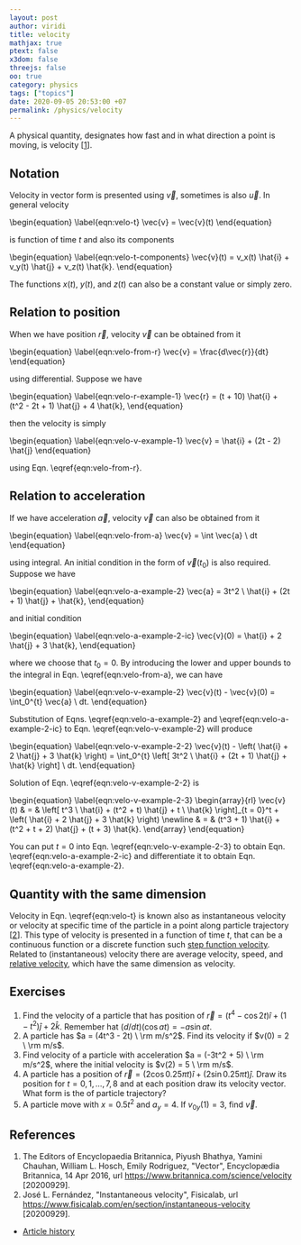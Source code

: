 ```yaml
---
layout: post
author: viridi
title: velocity
mathjax: true
ptext: false
x3dom: false
threejs: false
oo: true
category: physics
tags: ["topics"]
date: 2020-09-05 20:53:00 +07
permalink: /physics/velocity
---
```

A physical quantity, designates how fast and in what direction a point is moving, is velocity [[1](#ref1)].


## Notation
Velocity in vector form is presented using $\vec{v}$, sometimes is also $\vec{u}$. In general velocity

\begin{equation}
\label{eqn:velo-t}
\vec{v} = \vec{v}(t)
\end{equation}

is function of time $t$ and also its components

\begin{equation}
\label{eqn:velo-t-components}
\vec{v}(t) = v_x(t) \hat{i} + v_y(t) \hat{j} + v_z(t) \hat{k}.
\end{equation}

The functions $x(t)$, $y(t)$, and $z(t)$ can also be a constant value or simply zero.


## Relation to position
When we have position $\vec{r}$, velocity $\vec{v}$ can be obtained from it

\begin{equation}
\label{eqn:velo-from-r}
\vec{v} = \frac{d\vec{r}}{dt}
\end{equation}

using differential. Suppose we have

\begin{equation}
\label{eqn:velo-r-example-1}
\vec{r} = (t + 10) \hat{i} + (t^2 - 2t + 1) \hat{j} + 4 \hat{k},
\end{equation}

then the velocity is simply

\begin{equation}
\label{eqn:velo-v-example-1}
\vec{v} = \hat{i} + (2t - 2) \hat{j}
\end{equation}

using Eqn. \eqref{eqn:velo-from-r}.


## Relation to acceleration
If we have acceleration $\vec{a}$, velocity $\vec{v}$ can also be obtained from it

\begin{equation}
\label{eqn:velo-from-a}
\vec{v} = \int \vec{a} \ dt
\end{equation}

using integral. An initial condition in the form of $\vec{v}(t_0)$ is also required. Suppose we have

\begin{equation}
\label{eqn:velo-a-example-2}
\vec{a} = 3t^2 \ \hat{i} + (2t + 1) \hat{j} + \hat{k},
\end{equation}

and initial condition

\begin{equation}
\label{eqn:velo-a-example-2-ic}
\vec{v}(0) = \hat{i} + 2 \hat{j} + 3 \hat{k},
\end{equation}

where we choose that $t_0 = 0$. By introducing the lower and upper bounds to the integral in Eqn. \eqref{eqn:velo-from-a}, we can have

\begin{equation}
\label{eqn:velo-v-example-2}
\vec{v}(t) - \vec{v}(0) = \int_0^{t} \vec{a} \ dt.
\end{equation}

Substitution of Eqns. \eqref{eqn:velo-a-example-2} and \eqref{eqn:velo-a-example-2-ic} to Eqn. \eqref{eqn:velo-v-example-2} will produce

\begin{equation}
\label{eqn:velo-v-example-2-2}
\vec{v}(t) - \left( \hat{i} + 2 \hat{j} + 3 \hat{k} \right) = \int_0^{t} \left[ 3t^2 \ \hat{i} + (2t + 1) \hat{j} + \hat{k} \right] \ dt.
\end{equation}

Solution of Eqn. \eqref{eqn:velo-v-example-2-2} is

\begin{equation}
\label{eqn:velo-v-example-2-3}
\begin{array}{rl}
\vec{v}(t) & = & \left[ t^3 \ \hat{i} + (t^2 + t) \hat{j} + t \ \hat{k} \right]_{t = 0}^t +
\left( \hat{i} + 2 \hat{j} + 3 \hat{k} \right) \newline
& = & (t^3 + 1) \hat{i} + (t^2 + t + 2) \hat{j} + (t + 3) \hat{k}.
\end{array}
\end{equation}

You can put $t = 0$ into Eqn. \eqref{eqn:velo-v-example-2-3} to obtain Eqn. \eqref{eqn:velo-a-example-2-ic} and differentiate it to obtain Eqn. \eqref{eqn:velo-a-example-2}.


## Quantity with the same dimension
Velocity in Eqn. \eqref{eqn:velo-t} is known also as instantaneous velocity or velocity at specific time of the particle in a point along particle trajectory [[2](#ref2)]. This type of velocity is presented in a function of time $t$, that can be a continuous function or a discrete function such [step function velocity](step-function-velocity). Related to (instantaneous) velocity there are average velocity, speed, and [relative velocity](relative-velocity), which have the same dimension as velocity.


## Exercises
1. Find the velocity of a particle that has position of $\vec{r} = (t^4 - \cos 2t) \hat{i} + (1 - t^2) \hat{j} + 2 \hat{k}$. Remember hat $(d/dt)(\cos at) = - a\sin at$.
2. A particle has $a = (4t^3 - 2t) \ \rm m/s^2$. Find its velocity if $v(0) = 2 \ \rm m/s$.
3. Find velocity of a particle with acceleration $a = (-3t^2 + 5) \ \rm m/s^2$, where the initial velocity is $v(2) = 5 \ \rm m/s$.
4. A particle has a position of $\vec{r} = (2 \cos 0.25\pi t) \hat{i} + (2 \sin 0.25\pi t) \hat{j}$. Draw its position for $t = 0, 1, \dots, 7, 8$ and at each position draw its velocity vector. What form is the of particle trajectory?
5. A particle move with $x = 0.5 t^2$ and $a_y = 4$. If $v_{0y}(1) = 3$, find $\vec{v}$. 


## References
1. <a name="ref1"></a>The Editors of Encyclopaedia Britannica, Piyush Bhathya, Yamini Chauhan, William L. Hosch, Emily Rodriguez, "Vector", Encyclopædia Britannica, 14 Apr 2016, url <https://www.britannica.com/science/velocity> [20200929].
2. <a name="ref1"></a>José L. Fernández, "Instantaneous velocity", Fisicalab, url <https://www.fisicalab.com/en/section/instantaneous-velocity>
[20200929].

+ [Article history](https://github.com/butiran/butiran.github.io/commits/master/_posts/phys/2020-09-05-velocity.md)
